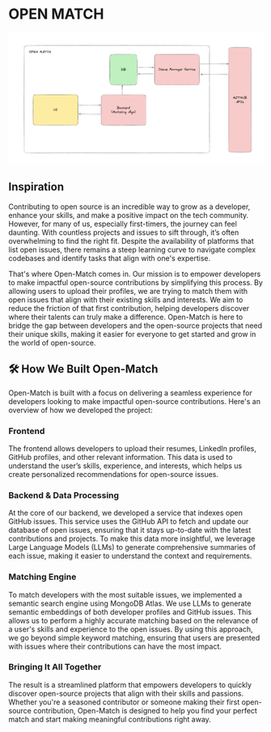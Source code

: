 # OPEN MATCH
![Alt text](./assets/arch.png)

## Inspiration

Contributing to open source is an incredible way to grow as a developer, enhance your skills, and make a positive impact on the tech community. However, for many of us, especially first-timers, the journey can feel daunting. With countless projects and issues to sift through, it’s often overwhelming to find the right fit. Despite the availability of platforms that list open issues, there remains a steep learning curve to navigate complex codebases and identify tasks that align with one's expertise.

That's where Open-Match comes in. Our mission is to empower developers to make impactful open-source contributions by simplifying this process. By allowing users to upload their profiles, we are trying to match them with open issues that align with their existing skills and interests. We aim to reduce the friction of that first contribution, helping developers discover where their talents can truly make a difference. Open-Match is here to bridge the gap between developers and the open-source projects that need their unique skills, making it easier for everyone to get started and grow in the world of open-source.

## 🛠️ How We Built Open-Match
Open-Match is built with a focus on delivering a seamless experience for developers looking to make impactful open-source contributions. Here's an overview of how we developed the project:

### Frontend
The frontend allows developers to upload their resumes, LinkedIn profiles, GitHub profiles, and other relevant information. This data is used to understand the user’s skills, experience, and interests, which helps us create personalized recommendations for open-source issues.

### Backend & Data Processing
At the core of our backend, we developed a service that indexes open GitHub issues. This service uses the GitHub API to fetch and update our database of open issues, ensuring that it stays up-to-date with the latest contributions and projects. To make this data more insightful, we leverage Large Language Models (LLMs) to generate comprehensive summaries of each issue, making it easier to understand the context and requirements.

### Matching Engine
To match developers with the most suitable issues, we implemented a semantic search engine using MongoDB Atlas. We use LLMs to generate semantic embeddings of both developer profiles and GitHub issues. This allows us to perform a highly accurate matching based on the relevance of a user's skills and experience to the open issues. By using this approach, we go beyond simple keyword matching, ensuring that users are presented with issues where their contributions can have the most impact.

### Bringing It All Together
The result is a streamlined platform that empowers developers to quickly discover open-source projects that align with their skills and passions. Whether you're a seasoned contributor or someone making their first open-source contribution, Open-Match is designed to help you find your perfect match and start making meaningful contributions right away.

